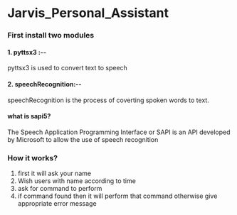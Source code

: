 # Jarvis_Personal_Assistant


### First install two modules 
#### 1. pyttsx3 :--
pyttsx3 is used to convert text to speech
#### 2. speechRecognition:--
speechRecognition is the process of coverting spoken words to text.
#### what is sapi5?
The Speech Application Programming Interface or SAPI is an API developed by Microsoft to allow the use of speech recognition 
### How it works?
1. first it will ask your name
2. Wish users with name according to time
3. ask for command to perform 
4. if command found then it will perform that command otherwise give appropriate error message
